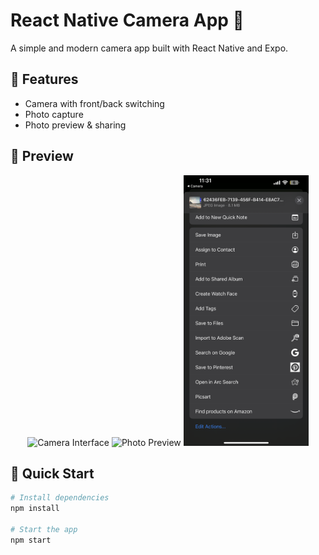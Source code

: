 # React Native Camera App 📸

A simple and modern camera app built with React Native and Expo.

## 📱 Features

- Camera with front/back switching
- Photo capture
- Photo preview & sharing

## 📸 Preview
<div align="center">
   <img src="photo/photo1.PNG" width="200" alt="Camera Interface"/>
   <img src="photo/photo2.PNG" width="200" alt="Photo Preview"/>
   <img src="photo/photo3.PNG" width="200" alt="Sharing Screen"/>
</div>

## 🚀 Quick Start

```bash
# Install dependencies
npm install

# Start the app
npm start
```
